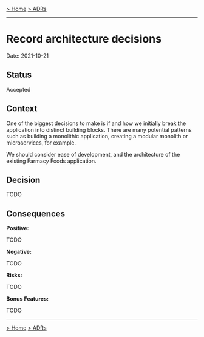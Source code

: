 [> Home](../README.md)    [> ADRs](README.md)

---

# Record architecture decisions

Date: 2021-10-21

## Status

Accepted

## Context

One of the biggest decisions to make is if and how we initially break the application into distinct building blocks.
There are many potential patterns such as building a monolithic application, creating a modular monolith or microservices, for example.

We should consider ease of development, and the architecture of the existing Farmacy Foods application.

## Decision

TODO

## Consequences

**Positive:**

TODO

**Negative:**

TODO

**Risks:**

TODO

**Bonus Features:**

TODO

---

[> Home](../README.md)    [> ADRs](README.md)